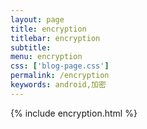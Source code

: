 ```yaml
---
layout: page
title: encryption
titlebar: encryption
subtitle: 
menu: encryption
css: ['blog-page.css']
permalink: /encryption
keywords: android,加密
---
```

{% include encryption.html %}
